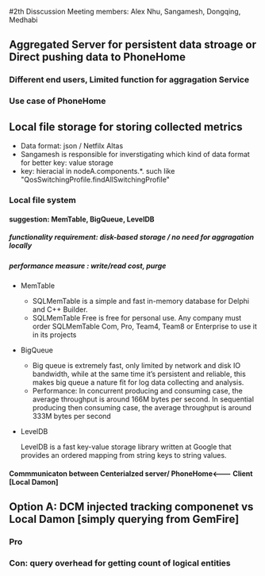 #2th Disscussion
Meeting members: Alex Nhu, Sangamesh, Dongqing, Medhabi 
## Aggregated Server for persistent data stroage or Direct pushing data to PhoneHome 
### Different end users, Limited function for aggragation Service
### Use case of PhoneHome 
## Local file storage for storing collected metrics 

* Data format: json / Netfilx Altas 
* Sangamesh is responsible for inverstigating which kind of data format for better key: value storage 
* key: hieracial in nodeA.components.*. such like "QosSwitchingProfile.findAllSwitchingProfile"

### Local file system 
#### suggestion: MemTable, BigQueue, LevelDB 
##### functionality requirement: disk-based storage / no need for aggragation locally 
##### performance measure : write/read cost, purge 
* MemTable 
	* SQLMemTable is a simple and fast in-memory database for Delphi and C++ Builder.
	* SQLMemTable Free is free for personal use. Any company must order SQLMemTable Com, Pro, Team4, Team8 or Enterprise to use it in its projects

* BigQueue 
	* Big queue is extremely fast, only limited by network and disk IO bandwidth, while at the same time it’s persistent and reliable, this makes big queue a nature fit for log data collecting and analysis.
	* Performance: 
		In concurrent producing and consuming case, the average throughput is around 166M bytes per second.
		In sequential producing then consuming case, the average throughput is around 333M bytes per second

* LevelDB

	LevelDB is a fast key-value storage library written at Google 
	that provides an ordered mapping from string keys to string values.
	
#### Commmunicaton between Centerialzed server/ PhoneHome<--- Client [Local Damon]
## Option A: DCM injected tracking componenet vs  Local Damon [simply querying from GemFire]
### Pro 
### Con: query overhead for getting count of logical entities 


